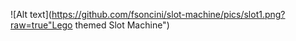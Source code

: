
![Alt text](https://github.com/fsoncini/slot-machine/pics/slot1.png?raw=true"Lego themed Slot Machine")